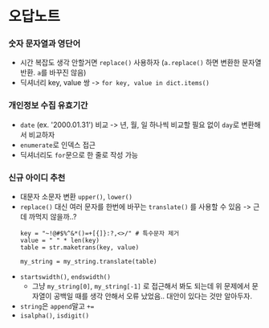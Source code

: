 # 오답노트

### 숫자 문자열과 영단어
- 시간 복잡도 생각 안할거면 `replace()` 사용하자 (`a.replace()` 하면 변환한 문자열 반환. `a`를 바꾸진 않음)
- 딕셔너리 key, value 쌍 -> `for key, value in dict.items()`

### 개인정보 수집 유효기간
- `date` (ex. '2000.01.31') 비교 -> 년, 월, 일 하나씩 비교할 필요 없이 `day`로 변환해서 비교하자
- `enumerate`로 인덱스 접근
- 딕셔너리도 `for`문으로 한 줄로 작성 가능

### 신규 아이디 추천
- 대문자 소문자 변환 `upper()`, `lower()`
- `replace()` 대신 여러 문자를 한번에 바꾸는 `translate()` 를 사용할 수 있음 -> 근데 까먹지 않을까..?
    ```
    key = "~!@#$%^&*()=+[{]}:?,<>/" # 특수문자 제거
    value = " " * len(key)
    table = str.maketrans(key, value)
    
    my_string = my_string.translate(table) 
    ```
- `startswidth()`, `endswidth()` 
    - 그냥 `my_string[0]`, `my_string[-1]` 로 접근해서 봐도 되는데 위 문제에서 문자열이 공백일 때를 생각 안해서 오류 났었음.. 대안이 있다는 것만 알아두자.
- `string`은 `append`말고 `+=`
- `isalpha()`, `isdigit()` 

